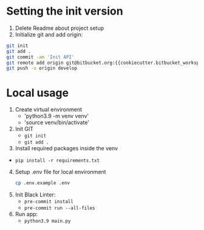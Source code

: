 
# Setting the init version
1. Delete Readme about project setup
2. Initialize git and add origin:
```bash
git init
git add .
git commit -am 'Init API'
git remote add origin git@bitbucket.org:{{cookiecutter.bitbucket_workspace_name}}/{{cookiecutter.project_name}}.git
git push -u origin develop
```

# Local usage
1. Create virtual environment
    - 'python3.9 -m venv venv'
    - 'source venv/bin/activate'
2. Init GIT
   - `git init`
   - `git add .`
3. Install required packages inside the venv
- `pip install -r requirements.txt`
4. Setup .env file for local environment
   ```bash
   cp .env.example .env
   ```
5. Init Black Linter:
    - `pre-commit install`
    - `pre-commit run --all-files`
6. Run app:
   - `python3.9 main.py`